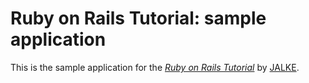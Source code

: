 # Ruby on Rails Tutorial: sample application

This is the sample application for
the [*Ruby on Rails Tutorial*](http://railstutorial.org/)
by [JALKE](923040333).